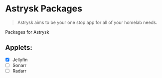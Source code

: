 # Astrysk Packages

> Astrysk aims to be your one stop app for all of your homelab needs.

Packages for Astrysk

## Applets:
- [x] Jellyfin
- [ ] Sonarr
- [ ] Radarr
